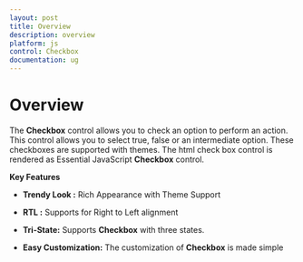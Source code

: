 ```yaml
---
layout: post
title: Overview
description: overview
platform: js
control: Checkbox
documentation: ug
---
```


# Overview

The **Checkbox** control allows you to check an option to perform an action. This control allows you to select true, false or an intermediate option. These checkboxes are supported with themes. The html check box control is rendered as Essential JavaScript **Checkbox** control.

**Key Features**

* **Trendy Look :** Rich Appearance with Theme Support

* **RTL :** Supports for Right to Left alignment

* **Tri-State:** Supports **Checkbox** with three states.

* **Easy Customization:** The customization of **Checkbox** is made simple

